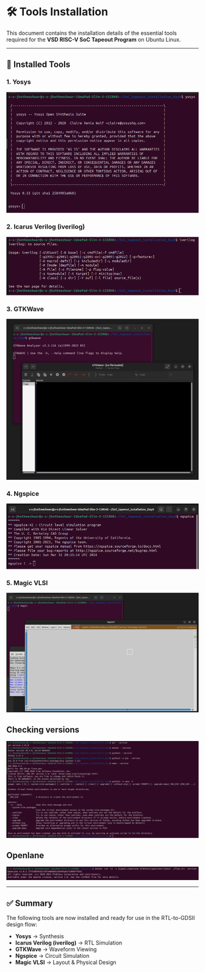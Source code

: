 # 🛠 Tools Installation

This document contains the installation details of the essential tools required for the **VSD RISC-V SoC Tapeout Program** on Ubuntu Linux.

---

## 📌 Installed Tools

### 1. Yosys  
![Yosys](yosys.png)

### 2. Icarus Verilog (iverilog)  
![iverilog](iverilog.png)

### 3. GTKWave  
![gtkwave](gtkwave.png)

### 4. Ngspice  
![ngspice](ngspice.png) 

### 5. Magic VLSI  
![magic](magic.png)

## Checking versions 
![version](versions.png)

## Openlane 
![openlane](openlane.png)

---

## ✅ Summary

The following tools are now installed and ready for use in the RTL-to-GDSII design flow:  
- **Yosys** → Synthesis  
- **Icarus Verilog (iverilog)** → RTL Simulation  
- **GTKWave** → Waveform Viewing  
- **Ngspice** → Circuit Simulation  
- **Magic VLSI** → Layout & Physical Design  
